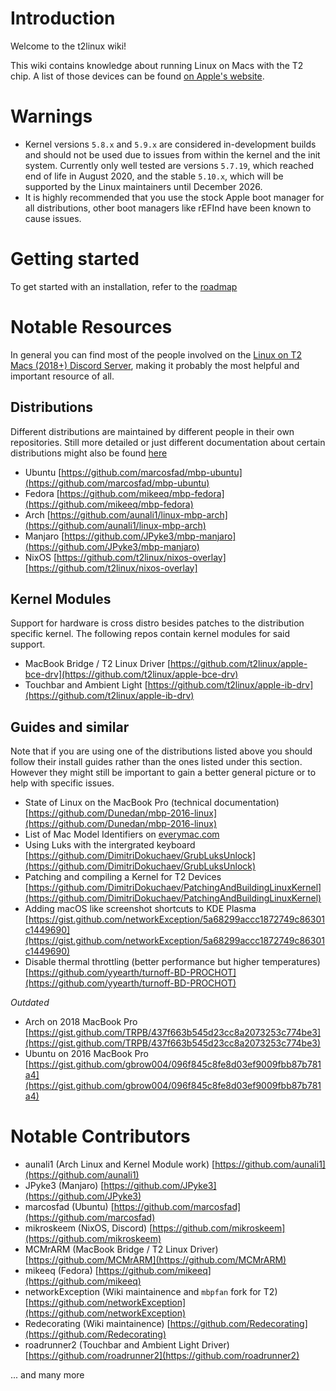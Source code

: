 # Introduction

Welcome to the t2linux wiki!

This wiki contains knowledge about running Linux on Macs with the T2 chip.
A list of those devices can be found [on Apple's website](https://support.apple.com/en-us/HT208862).

# Warnings

- Kernel versions `5.8.x` and `5.9.x` are considered in-development builds and should not be used due to issues from within the kernel and the init system. Currently only well tested are versions `5.7.19`, which reached end of life in August 2020, and the stable `5.10.x`, which will be supported by the Linux maintainers until December 2026.
- It is highly recommended that you use the stock Apple boot manager for all distributions, other boot managers like rEFInd have been known to cause issues.

# Getting started

To get started with an installation, refer to the [roadmap](https://wiki.t2linux.org/roadmap)

# Notable Resources

In general you can find most of the people involved on the [Linux on T2 Macs (2018+) Discord Server](https://discord.com/invite/68MRhQu), making it probably the most helpful and important resource of all.

## Distributions

Different distributions are maintained by different people in their own repositories.
Still more detailed or just different documentation about certain distributions might also be found [here](https://wiki.t2linux.org/distributions/manjaro/home/)

- Ubuntu [https://github.com/marcosfad/mbp-ubuntu](https://github.com/marcosfad/mbp-ubuntu)
- Fedora [https://github.com/mikeeq/mbp-fedora](https://github.com/mikeeq/mbp-fedora)
- Arch [https://github.com/aunali1/linux-mbp-arch](https://github.com/aunali1/linux-mbp-arch)
- Manjaro [https://github.com/JPyke3/mbp-manjaro](https://github.com/JPyke3/mbp-manjaro)
- NixOS [https://github.com/t2linux/nixos-overlay][https://github.com/t2linux/nixos-overlay]

## Kernel Modules

Support for hardware is cross distro besides patches to the distribution specific kernel.
The following repos contain kernel modules for said support.

- MacBook Bridge / T2 Linux Driver [https://github.com/t2linux/apple-bce-drv](https://github.com/t2linux/apple-bce-drv)
- Touchbar and Ambient Light [https://github.com/t2linux/apple-ib-drv](https://github.com/t2linux/apple-ib-drv)

## Guides and similar

Note that if you are using one of the distributions listed above you should follow their install guides rather than the ones listed under this section. However they might still be important to gain a better general picture or to help with specific issues.

- State of Linux on the MacBook Pro (technical documentation) [https://github.com/Dunedan/mbp-2016-linux](https://github.com/Dunedan/mbp-2016-linux)
- List of Mac Model Identifiers on [everymac.com](https://everymac.com/systems/by_capability/mac-specs-by-machine-model-machine-id.html)
- Using Luks with the intergrated keyboard [https://github.com/DimitriDokuchaev/GrubLuksUnlock](https://github.com/DimitriDokuchaev/GrubLuksUnlock)
- Patching and compiling a Kernel for T2 Devices [https://github.com/DimitriDokuchaev/PatchingAndBuildingLinuxKernel](https://github.com/DimitriDokuchaev/PatchingAndBuildingLinuxKernel)
- Adding macOS like screenshot shortcuts to KDE Plasma [https://gist.github.com/networkException/5a68299accc1872749c86301c1449690](https://gist.github.com/networkException/5a68299accc1872749c86301c1449690)
- Disable thermal throttling (better performance but higher temperatures) [https://github.com/yyearth/turnoff-BD-PROCHOT](https://github.com/yyearth/turnoff-BD-PROCHOT)

*Outdated*

- Arch on 2018 MacBook Pro [https://gist.github.com/TRPB/437f663b545d23cc8a2073253c774be3](https://gist.github.com/TRPB/437f663b545d23cc8a2073253c774be3)
- Ubuntu on 2016 MacBook Pro [https://gist.github.com/gbrow004/096f845c8fe8d03ef9009fbb87b781a4](https://gist.github.com/gbrow004/096f845c8fe8d03ef9009fbb87b781a4)

# Notable Contributors

- aunali1 (Arch Linux and Kernel Module work) [https://github.com/aunali1](https://github.com/aunali1)
- JPyke3 (Manjaro) [https://github.com/JPyke3](https://github.com/JPyke3)
- marcosfad (Ubuntu) [https://github.com/marcosfad](https://github.com/marcosfad)
- mikroskeem (NixOS, Discord) [https://github.com/mikroskeem](https://github.com/mikroskeem)
- MCMrARM (MacBook Bridge / T2 Linux Driver) [https://github.com/MCMrARM](https://github.com/MCMrARM)
- mikeeq (Fedora) [https://github.com/mikeeq](https://github.com/mikeeq)
- networkException (Wiki maintainence and `mbpfan` fork for T2) [https://github.com/networkException](https://github.com/networkException)
- Redecorating (Wiki maintainence) [https://github.com/Redecorating](https://github.com/Redecorating)
- roadrunner2 (Touchbar and Ambient Light Driver) [https://github.com/roadrunner2](https://github.com/roadrunner2)

... and many more
